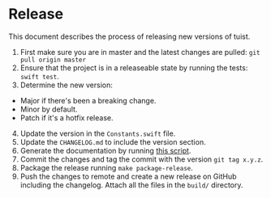 # Release

This document describes the process of releasing new versions of tuist.

1.  First make sure you are in master and the latest changes are pulled: `git pull origin master`
2.  Ensure that the project is in a releaseable state by running the tests: `swift test`.
3.  Determine the new version:

- Major if there's been a breaking change.
- Minor by default.
- Patch if it's a hotfix release.

4.  Update the version in the `Constants.swift` file.
5.  Update the `CHANGELOG.md` to include the version section.
6.  Generate the documentation by running [this script](https://github.com/tuist/jazzy-theme).
7.  Commit the changes and tag the commit with the version `git tag x.y.z`.
8.  Package the release running `make package-release`.
9.  Push the changes to remote and create a new release on GitHub including the changelog. Attach all the files in the `build/` directory.
